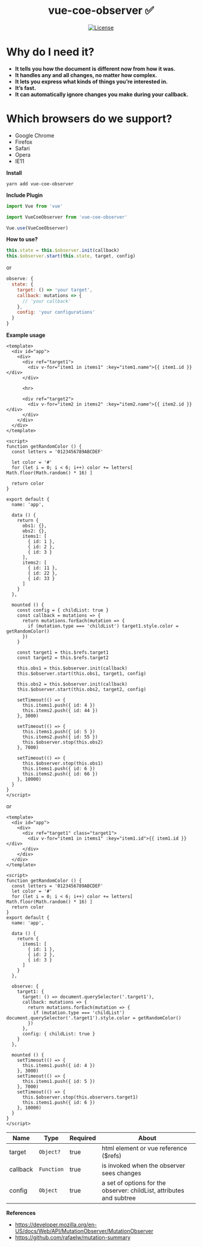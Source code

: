<h1 align="center">vue-coe-observer ✅</h1>

<p align="center">
  <a href="#"><img src="https://img.shields.io/npm/l/vuelidation.svg" alt="License" target="_blank"></a>
</p>

# Why do I need it? #
  * **It tells you how the document is different now from how it was.** 
  * **It handles any and all changes, no matter how complex.** 
  * **It lets you express what kinds of things you’re interested in.** 
  * **It’s fast.** 
  * **It can automatically ignore changes you make during your callback.** 
  
# Which browsers do we support? #
* Google Chrome
* Firefox
* Safari
* Opera
* IE11

**Install**

`yarn add vue-coe-observer`

**Include Plugin**
```javascript
import Vue from 'vue'

import VueCoeObserver from 'vue-coe-observer'

Vue.use(VueCoeObserver)
```

**How to use?**
```js 
this.state = this.$observer.init(callback)
this.$observer.start(this.state, target, config)
```

or 

```js
observe: {
  state: {
    target: () => 'your target',
    callback: mutations => {
      // 'your callback'
    },
    config: 'your configurations' 
  }
}
```

**Example usage**
```vue
<template>
  <div id="app">
    <div>
      <div ref="target1">
        <div v-for="item1 in items1" :key="item1.name">{{ item1.id }}</div>
      </div>

      <hr>

      <div ref="target2">
        <div v-for="item2 in items2" :key="item2.name">{{ item2.id }}</div>
      </div>
    </div>
  </div>
</template>

<script>
function getRandomColor () {
  const letters = '0123456789ABCDEF'

  let color = '#'
  for (let i = 0; i < 6; i++) color += letters[ Math.floor(Math.random() * 16) ]

  return color
}

export default {
  name: 'app',

  data () {
    return {
      obs1: {},
      obs2: {},
      items1: [
        { id: 1 },
        { id: 2 },
        { id: 3 }
      ],
      items2: [
        { id: 11 },
        { id: 22 },
        { id: 33 }
      ]
    }
  },

  mounted () {
    const config = { childList: true }
    const callback = mutations => {
      return mutations.forEach(mutation => {
        if (mutation.type === 'childList') target1.style.color = getRandomColor()
      })
    }
    
    const target1 = this.$refs.target1
    const target2 = this.$refs.target2

    this.obs1 = this.$observer.init(callback)
    this.$observer.start(this.obs1, target1, config)

    this.obs2 = this.$observer.init(callback)
    this.$observer.start(this.obs2, target2, config)

    setTimeout(() => {
      this.items1.push({ id: 4 })
      this.items2.push({ id: 44 })
    }, 3000)

    setTimeout(() => {
      this.items1.push({ id: 5 })
      this.items2.push({ id: 55 })
      this.$observer.stop(this.obs2)
    }, 7000)

    setTimeout(() => {
      this.$observer.stop(this.obs1)
      this.items1.push({ id: 6 })
      this.items2.push({ id: 66 })
    }, 10000)
  }
}
</script>
```

or

```vue
<template>
  <div id="app">
    <div>
      <div ref="target1" class="target1">
        <div v-for="item1 in items1" :key="item1.id">{{ item1.id }}</div>
      </div>
    </div>
  </div>
</template>

<script>
function getRandomColor () {
  const letters = '0123456789ABCDEF'
  let color = '#'
  for (let i = 0; i < 6; i++) color += letters[ Math.floor(Math.random() * 16) ]
  return color
}
export default {
  name: 'app',

  data () {
    return {
      items1: [
        { id: 1 },
        { id: 2 },
        { id: 3 }
      ]
    }
  },

  observe: {
    target1: {
      target: () => document.querySelector('.target1'),
      callback: mutations => {
        return mutations.forEach(mutation => {
          if (mutation.type === 'childList') document.querySelector('.target1').style.color = getRandomColor()
        })
      },
      config: { childList: true }
    }
  },

  mounted () {
    setTimeout(() => {
      this.items1.push({ id: 4 })
    }, 3000)
    setTimeout(() => {
      this.items1.push({ id: 5 })
    }, 7000)
    setTimeout(() => {
      this.$observer.stop(this.observers.target1)
      this.items1.push({ id: 6 })
    }, 10000)
  }
}
</script>
```

Name           | Type            |  Required | About
----           | -----------     |  -------  | -----
target         | `Object?`       |    true   | html element or vue reference ($refs)
callback       | `Function`      |    true   | is invoked when the observer sees changes 
config         | `Object`        |    true   | a set of options for the observer: childList, attributes and subtree

**References**
- https://developer.mozilla.org/en-US/docs/Web/API/MutationObserver/MutationObserver
- https://github.com/rafaelw/mutation-summary
